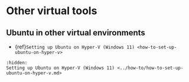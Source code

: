 # Other virtual tools

## Ubuntu in other virtual environments

* {ref}`Setting up Ubuntu on Hyper-V (Windows 11) <how-to-set-up-ubuntu-on-hyper-v>`


```{toctree}
:hidden:
Setting up Ubuntu on Hyper-V (Windows 11) <../how-to/how-to-set-up-ubuntu-on-hyper-v.md>
```
